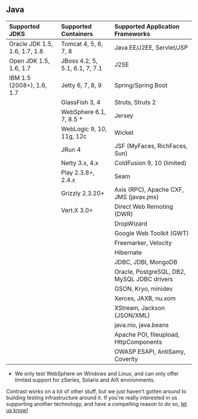 <!--
title: "Supported Technologies"
description: "List of supported technologies"
tags: "Java agent containers JDKs frameworks libraries support troubleshooting"
-->

## Java


Supported JDKS | Supported Containers | Supported Application Frameworks
:-------------- |:-------------------- |:--------------------------------
Oracle JDK 1.5, 1.6, 1.7, 1.8 | Tomcat 4, 5, 6, 7, 8 | Java EE/J2EE, Servlet/JSP
Open JDK 1.5, 1.6, 1.7 | JBoss 4.2, 5, 5.1, 6.1, 7, 7.1 | J2SE
IBM 1.5 (2008+), 1.6, 1.7 | Jetty 6, 7, 8, 9 | Spring/Spring Boot
                 | GlassFish 3, 4 | Struts, Struts 2
                 | WebSphere 6.1, 7, 8.5 * | Jersey
                 | WebLogic 9, 10, 11g, 12c | Wicket
                 | JRun 4 | JSF (MyFaces, RichFaces, Sun)
                 | Netty 3.x, 4.x | ColdFusion 9, 10 (limited)
                 | Play 2.3.8+, 2.4.x  | Seam
                 | Grizzly 2.3.20+ | Axis (RPC), Apache CXF, JMS (javax.jms)
                 | Vert.X 3.0+     | Direct Web Remoting (DWR)
                 |                 | DropWizard
                 |                 | Google Web Toolkit (GWT)
                 |                 | Freemarker, Velocity
                 |                 | Hibernate
                 |                 | JDBC, JDBI, MongoDB                 
                 |                 | Oracle, PostgreSQL, DB2, MySQL JDBC drivers
                 |                 | GSON, Kryo, minidev 
                 |                 | Xerces, JAXB, nu.xom
                 |                 | XStream, Jackson (JSON/XML)
                 |                 | java.nio, java.beans
                 |                 | Apache POI, fileupload, HttpComponents
                 |                 | OWASP ESAPI, AntiSamy, Coverity 

* We only test WebSphere on Windows and Linux, and can only offer limited support for zSeries, Solaris and AIX environments.

Contrast works on a lot of other stuff, but we just haven't gotten around to building testing infrastructure around it. If you're really interested in us supporting another technology, and have a compelling reason to do so, [let us know!](mailto:bugs@contrastsecurity.com)
